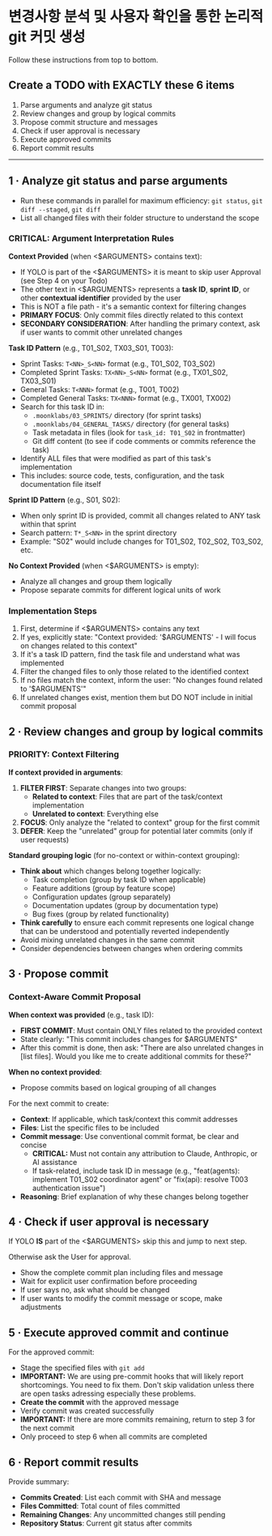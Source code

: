 # 변경사항 분석 및 사용자 확인을 통한 논리적 git 커밋 생성

Follow these instructions from top to bottom.

## Create a TODO with EXACTLY these 6 items

1. Parse arguments and analyze git status
2. Review changes and group by logical commits
3. Propose commit structure and messages
4. Check if user approval is necessary
5. Execute approved commits
6. Report commit results

---

## 1 · Analyze git status and parse arguments

- Run these commands in parallel for maximum efficiency: `git status`, `git diff --staged`, `git diff`
- List all changed files with their folder structure to understand the scope

### CRITICAL: Argument Interpretation Rules

**Context Provided** (when <$ARGUMENTS> contains text):

- If YOLO is part of the <$ARGUMENTS> it is meant to skip user Approval (see Step 4 on your Todo)
- The other text in <$ARGUMENTS> represents a **task ID**, **sprint ID**, or other **contextual identifier** provided by the user
- This is NOT a file path - it's a semantic context for filtering changes
- **PRIMARY FOCUS**: Only commit files directly related to this context
- **SECONDARY CONSIDERATION**: After handling the primary context, ask if user wants to commit other unrelated changes

**Task ID Pattern** (e.g., T01_S02, TX03_S01, T003):

- Sprint Tasks: `T<NN>_S<NN>` format (e.g., T01_S02, T03_S02)
- Completed Sprint Tasks: `TX<NN>_S<NN>` format (e.g., TX01_S02, TX03_S01)
- General Tasks: `T<NNN>` format (e.g., T001, T002)
- Completed General Tasks: `TX<NNN>` format (e.g., TX001, TX002)
- Search for this task ID in:
  - `.moonklabs/03_SPRINTS/` directory (for sprint tasks)
  - `.moonklabs/04_GENERAL_TASKS/` directory (for general tasks)
  - Task metadata in files (look for `task_id: T01_S02` in frontmatter)
  - Git diff content (to see if code comments or commits reference the task)
- Identify ALL files that were modified as part of this task's implementation
- This includes: source code, tests, configuration, and the task documentation file itself

**Sprint ID Pattern** (e.g., S01, S02):

- When only sprint ID is provided, commit all changes related to ANY task within that sprint
- Search pattern: `T*_S<NN>` in the sprint directory
- Example: "S02" would include changes for T01_S02, T02_S02, T03_S02, etc.

**No Context Provided** (when <$ARGUMENTS> is empty):

- Analyze all changes and group them logically
- Propose separate commits for different logical units of work

### Implementation Steps

1. First, determine if <$ARGUMENTS> contains any text
2. If yes, explicitly state: "Context provided: '$ARGUMENTS' - I will focus on changes related to this context"
3. If it's a task ID pattern, find the task file and understand what was implemented
4. Filter the changed files to only those related to the identified context
5. If no files match the context, inform the user: "No changes found related to '$ARGUMENTS'"
6. If unrelated changes exist, mention them but DO NOT include in initial commit proposal

## 2 · Review changes and group by logical commits

### PRIORITY: Context Filtering

**If context provided in arguments**:

1. **FILTER FIRST**: Separate changes into two groups:
   - **Related to context**: Files that are part of the task/context implementation
   - **Unrelated to context**: Everything else
2. **FOCUS**: Only analyze the "related to context" group for the first commit
3. **DEFER**: Keep the "unrelated" group for potential later commits (only if user requests)

**Standard grouping logic** (for no-context or within-context grouping):

- **Think about** which changes belong together logically:
  - Task completion (group by task ID when applicable)
  - Feature additions (group by feature scope)
  - Configuration updates (group separately)
  - Documentation updates (group by documentation type)
  - Bug fixes (group by related functionality)
- **Think carefully** to ensure each commit represents one logical change that can be understood and potentially reverted independently
- Avoid mixing unrelated changes in the same commit
- Consider dependencies between changes when ordering commits

## 3 · Propose commit

### Context-Aware Commit Proposal

**When context was provided** (e.g., task ID):

- **FIRST COMMIT**: Must contain ONLY files related to the provided context
- State clearly: "This commit includes changes for $ARGUMENTS"
- After this commit is done, then ask: "There are also unrelated changes in [list files]. Would you like me to create additional commits for these?"

**When no context provided**:

- Propose commits based on logical grouping of all changes

For the next commit to create:

- **Context**: If applicable, which task/context this commit addresses
- **Files**: List the specific files to be included
- **Commit message**: Use conventional commit format, be clear and concise
  - **CRITICAL:** Must not contain any attribution to Claude, Anthropic, or AI assistance
  - If task-related, include task ID in message (e.g., "feat(agents): implement T01_S02 coordinator agent" or "fix(api): resolve T003 authentication issue")
- **Reasoning**: Brief explanation of why these changes belong together

## 4 · Check if user approval is necessary

If YOLO **IS** part of the <$ARGUMENTS> skip this and jump to next step.

Otherwise ask the User for approval.

- Show the complete commit plan including files and message
- Wait for explicit user confirmation before proceeding
- If user says no, ask what should be changed
- If user wants to modify the commit message or scope, make adjustments

## 5 · Execute approved commit and continue

For the approved commit:

- Stage the specified files with `git add`
- **IMPORTANT:** We are using pre-commit hooks that will likely report shortcomings. You need to fix them. Don't skip validation unless there are open tasks adressing especially these problems.
- **Create the commit** with the approved message
- Verify commit was created successfully
- **IMPORTANT:** If there are more commits remaining, return to step 3 for the next commit
- Only proceed to step 6 when all commits are completed

## 6 · Report commit results

Provide summary:

- **Commits Created**: List each commit with SHA and message
- **Files Committed**: Total count of files committed
- **Remaining Changes**: Any uncommitted changes still pending
- **Repository Status**: Current git status after commits

